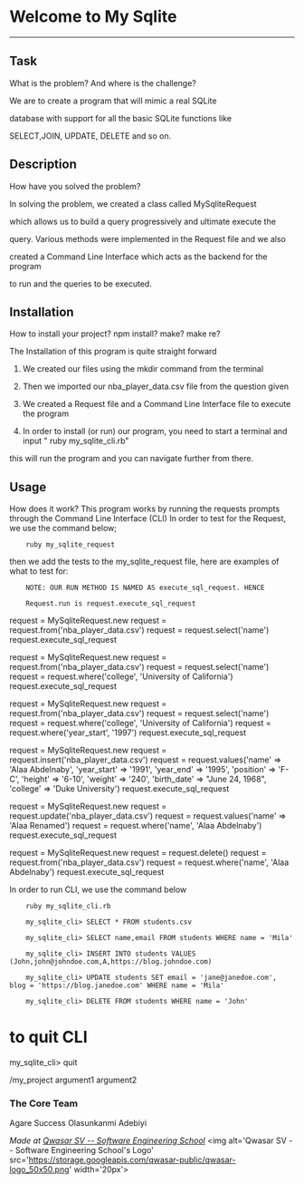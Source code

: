 # Welcome to My Sqlite
***

## Task
What is the problem? And where is the challenge?

We are to create a program that will mimic a real SQLite

database with support for all the basic SQLite functions like

SELECT,JOIN, UPDATE, DELETE and so on.

## Description
How have you solved the problem?

In solving the problem, we created a class called MySqliteRequest

which allows us to build a query progressively and ultimate execute the

query. Various methods were implemented in the Request file and we also

created a Command Line Interface which acts as the backend for the program

to run and the queries to be executed.


## Installation
How to install your project? npm install? make? make re?

The Installation of this program is quite straight forward 

1. We created our files using the mkdir command from the terminal 

2. Then we imported our nba_player_data.csv file from the question given 

3. We created a Request file and a Command Line Interface file to execute the program

4. In order to install (or run) our program, you need to start a terminal and input " ruby my_sqlite_cli.rb"

this will run the program and you can navigate further from there. 

## Usage
How does it work?
This program works by running the requests prompts through the Command Line Interface (CLI)
In order to test for the Request, we use the command below; 
     
        ruby my_sqlite_request 

then we add the tests to the my_sqlite_request file, here are examples of what to test for:

        NOTE: OUR RUN METHOD IS NAMED AS execute_sql_request. HENCE 

        Request.run is request.execute_sql_request

    
  request = MySqliteRequest.new
  request = request.from('nba_player_data.csv')
  request = request.select('name')
  request.execute_sql_request

request = MySqliteRequest.new
  request = request.from('nba_player_data.csv')
  request = request.select('name')
  request = request.where('college', 'University of California')
  request.execute_sql_request

request = MySqliteRequest.new
  request = request.from('nba_player_data.csv')
  request = request.select('name')
  request = request.where('college', 'University of California')
  request = request.where('year_start', '1997')
  request.execute_sql_request

request = MySqliteRequest.new
  request = request.insert('nba_player_data.csv')
  request = request.values('name' => 'Alaa Abdelnaby', 'year_start' => '1991', 'year_end' => '1995', 'position' => 'F-C', 'height' => '6-10', 'weight' => '240', 'birth_date' => "June 24, 1968", 'college' => 'Duke University')
  request.execute_sql_request

request = MySqliteRequest.new
  request = request.update('nba_player_data.csv')
  request = request.values('name' => 'Alaa Renamed')
  request = request.where('name', 'Alaa Abdelnaby')
  request.execute_sql_request

request = MySqliteRequest.new
  request = request.delete()
  request = request.from('nba_player_data.csv')
  request = request.where('name', 'Alaa Abdelnaby')
  request.execute_sql_request


In order to run CLI, we use the command below

        ruby my_sqlite_cli.rb

        my_sqlite_cli> SELECT * FROM students.csv   

        my_sqlite_cli> SELECT name,email FROM students WHERE name = 'Mila'

        my_sqlite_cli> INSERT INTO students VALUES (John,john@johndoe.com,A,https://blog.johndoe.com)

        my_sqlite_cli> UPDATE students SET email = 'jane@janedoe.com', blog = 'https://blog.janedoe.com' WHERE name = 'Mila'

        my_sqlite_cli> DELETE FROM students WHERE name = 'John'

# to quit CLI
my_sqlite_cli> quit

/my_project argument1 argument2

### The Core Team
Agare Success 
Olasunkanmi Adebiyi


<span><i>Made at <a href='https://qwasar.io'>Qwasar SV -- Software Engineering School</a></i></span>
<span><img alt='Qwasar SV -- Software Engineering School's Logo' src='https://storage.googleapis.com/qwasar-public/qwasar-logo_50x50.png' width='20px'></span>
